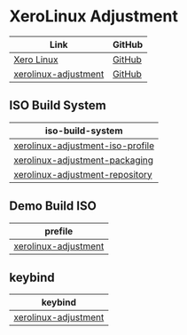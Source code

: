 

# XeroLinux Adjustment

| Link | GitHub |
| --- | --- |
| [Xero Linux](https://xerolinux.xyz/) | [GitHub](https://github.com/XeroLinux) |
| [xerolinux-adjustment](https://samwhelp.github.io/xerolinux-adjustment/) | [GitHub](https://github.com/samwhelp/xerolinux-adjustment) |


## ISO Build System

| iso-build-system |
| --- |
| [xerolinux-adjustment-iso-profile](https://github.com/samwhelp/xerolinux-adjustment/tree/main/project/xerolinux-adjustment-system/xerolinux-adjustment-iso-profile) |
| [xerolinux-adjustment-packaging](https://github.com/samwhelp/xerolinux-adjustment/tree/main/project/xerolinux-adjustment-system/xerolinux-adjustment-packaging) |
| [xerolinux-adjustment-repository](https://github.com/samwhelp/xerolinux-adjustment/tree/main/project/xerolinux-adjustment-system/xerolinux-adjustment-repository) |


## Demo Build ISO

| prefile |
| --- |
| [xerolinux-adjustment](https://github.com/samwhelp/xerolinux-adjustment/tree/main/project/xerolinux-adjustment-system/xerolinux-adjustment-iso-profile/recipe/demo/xerolinux-adjustment/build-from-prefile) |


## keybind

| keybind |
| --- |
| [xerolinux-adjustment](https://samwhelp.github.io/xerolinux-adjustment/read/config/xerolinux-adjustment/keybind.html)
